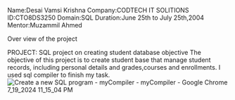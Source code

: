  Name:Desai Vamsi Krishna
 Company:CODTECH IT SOLITIONS
 ID:CTO8DS3250
 Domain:SQL 
 Duration:June 25th to July 25th,2004
 Mentor:Muzammil Ahmed

 Over view of the project

PROJECT: SQL project on creating student database
objective
The objective of this project is to create student base that manage student records, including personal details and grades,courses and enrollments.
I used sql compiler to finish my task.
![Create a new SQL program - myCompiler - myCompiler - Google Chrome 7_19_2024 11_15_04 PM](https://github.com/user-attachments/assets/54f503bc-4d1f-4b1a-a1b4-006bd969fc07)

